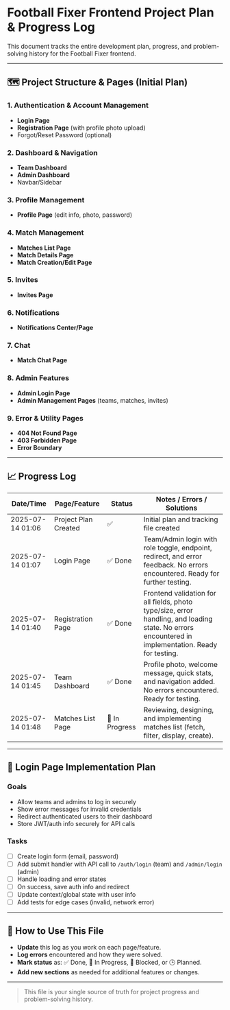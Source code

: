# Football Fixer Frontend Project Plan & Progress Log

This document tracks the entire development plan, progress, and problem-solving history for the Football Fixer frontend.

---

## 🗺️ Project Structure & Pages (Initial Plan)

### 1. Authentication & Account Management
- **Login Page**
- **Registration Page** (with profile photo upload)
- Forgot/Reset Password (optional)

### 2. Dashboard & Navigation
- **Team Dashboard**
- **Admin Dashboard**
- Navbar/Sidebar

### 3. Profile Management
- **Profile Page** (edit info, photo, password)

### 4. Match Management
- **Matches List Page**
- **Match Details Page**
- **Match Creation/Edit Page**

### 5. Invites
- **Invites Page**

### 6. Notifications
- **Notifications Center/Page**

### 7. Chat
- **Match Chat Page**

### 8. Admin Features
- **Admin Login Page**
- **Admin Management Pages** (teams, matches, invites)

### 9. Error & Utility Pages
- **404 Not Found Page**
- **403 Forbidden Page**
- **Error Boundary**

---

## 📈 Progress Log

| Date/Time                | Page/Feature            | Status    | Notes / Errors / Solutions                |
|-------------------------|-------------------------|-----------|-------------------------------------------|
| 2025-07-14 01:06        | Project Plan Created    | ✅        | Initial plan and tracking file created     |
| 2025-07-14 01:07        | Login Page              | ✅ Done        | Team/Admin login with role toggle, endpoint, redirect, and error feedback. No errors encountered. Ready for further testing. |
| 2025-07-14 01:40        | Registration Page       | ✅ Done        | Frontend validation for all fields, photo type/size, error handling, and loading state. No errors encountered in implementation. Ready for testing. |
| 2025-07-14 01:45        | Team Dashboard          | ✅ Done        | Profile photo, welcome message, quick stats, and navigation added. No errors encountered. Ready for testing. |
| 2025-07-14 01:48        | Matches List Page       | 🚧 In Progress | Reviewing, designing, and implementing matches list (fetch, filter, display, create). |

---

## 🚦 Login Page Implementation Plan

### Goals
- Allow teams and admins to log in securely
- Show error messages for invalid credentials
- Redirect authenticated users to their dashboard
- Store JWT/auth info securely for API calls

### Tasks
- [ ] Create login form (email, password)
- [ ] Add submit handler with API call to `/auth/login` (team) and `/admin/login` (admin)
- [ ] Handle loading and error states
- [ ] On success, save auth info and redirect
- [ ] Update context/global state with user info
- [ ] Add tests for edge cases (invalid, network error)

---

## 📝 How to Use This File
- **Update** this log as you work on each page/feature.
- **Log errors** encountered and how they were solved.
- **Mark status** as: ✅ Done, 🚧 In Progress, 🛑 Blocked, or 🕒 Planned.
- **Add new sections** as needed for additional features or changes.

---

> This file is your single source of truth for project progress and problem-solving history.
